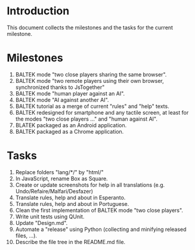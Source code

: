 # Introduction

This document collects the milestones and the tasks for the current milestone.

# Milestones

1. BALTEK mode "two close players sharing the same browser".
2. BALTEK mode "two remote players using their own browser, synchronized thanks to JsTogether"
3. BALTEK mode "human player against an AI".
4. BALTEK mode "AI against another AI".
5. BALTEK tutorial as a merge of current "rules" and "help" texts.
6. BALTEK redesigned for smartphone and any tactile screen, at least for the modes "two close players ..." and "human against AI".
7. BLATEK packaged as an Android application.
8. BALTEK packaged as a Chrome application.

# Tasks

1. Replace folders "lang/*/" by "html/" 
2. In JavaScript, rename Box as Square.
3. Create or update screenshots for help in all translations (e.g. Undo/Refaire/Malfari/Desfazer)
4. Translate rules, help and about in Esperanto.
5. Translate rules, help and about in Portuguese.
6. Clean the first implementation of BALTEK mode "two close players".
7. Write unit tests using QUnit.
8. Update "Design.md".
9. Automate a "release" using Python (collecting and minifying released files, ...).
10. Describe the file tree in the README.md file.
